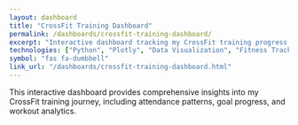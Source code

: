 ```yaml
---
layout: dashboard
title: "CrossFit Training Dashboard"
permalink: /dashboards/crossfit-training-dashboard/
excerpt: "Interactive dashboard tracking my CrossFit training progress, attendance patterns, and fitness goals with comprehensive analytics and visualizations."
technologies: ["Python", "Plotly", "Data Visualization", "Fitness Tracking"]
symbol: "fas fa-dumbbell"
link_url: "/dashboards/crossfit-training-dashboard.html"
---
```


This interactive dashboard provides comprehensive insights into my CrossFit training journey, including attendance patterns, goal progress, and workout analytics.
